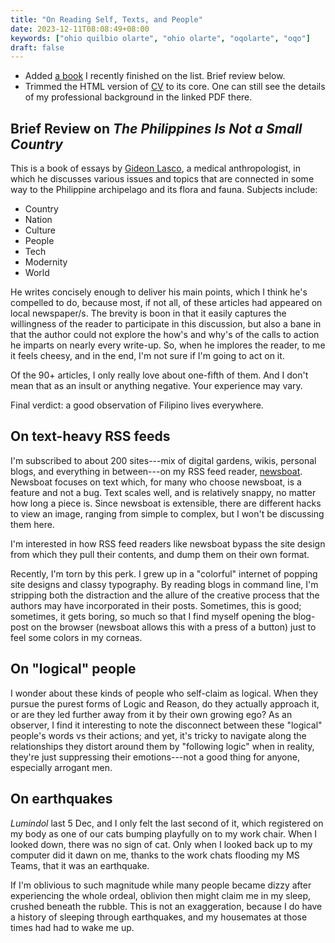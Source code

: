 ```yaml
---
title: "On Reading Self, Texts, and People"
date: 2023-12-11T08:08:49+08:00
keywords: ["ohio quilbio olarte", "ohio olarte", "oqolarte", "oqo"]
draft: false
---
```

- Added [a book](/books) I recently finished on the list. Brief review
  below.
- Trimmed the HTML version of [CV](/cv) to its core. One can still see
  the details of my professional background in the linked PDF there.

## Brief Review on *The Philippines Is Not a Small Country*

This is a book of essays by [Gideon Lasco](https://www.gideonlasco.com/), a medical anthropologist,
in which he discusses various issues and topics that are connected in
some way to the Philippine archipelago and its flora and fauna. Subjects
include:

- Country
- Nation
- Culture
- People
- Tech
- Modernity
- World

He writes concisely enough to deliver his main points, which I think he's
compelled to do, because most, if not all, of these articles had appeared on local
newspaper/s. The brevity is boon in that it easily captures the
willingness of the reader to participate in this discussion, but also a
bane in that the author could not explore the how's and why's of the
calls to action he imparts on nearly every write-up. So, when he
implores the reader, to me it feels cheesy, and in the end,
I'm not sure if I'm going to act on it.

Of the 90+ articles, I only really love about one-fifth of them.
And I don't mean that as an insult or anything negative.
Your experience may vary.

Final verdict: a good observation of Filipino lives everywhere.

## On text-heavy RSS feeds

I'm subscribed to about 200 sites---mix of digital gardens, wikis,
personal blogs, and everything in between---on my RSS feed reader, [newsboat](https://newsboat.org/).
Newsboat focuses on text which, for many who choose newsboat, is a
feature and not a bug. Text scales well, and is relatively snappy, no
matter how long a piece is. Since newsboat is extensible, there are
different hacks to view an image, ranging from simple to complex, but
I won't be discussing them here.

I'm interested in how RSS feed readers like newsboat bypass the site design
from which they pull their contents, and dump them on their own format.

Recently, I'm torn by this perk. I grew up in a "colorful"
internet of popping site designs and classy typography. By reading blogs in
command line, I'm stripping both the distraction and the allure of the
creative process that the authors may have incorporated in their posts.
Sometimes, this is good; sometimes, it gets boring, so much so that I
find myself opening the blog-post on the browser (newsboat allows this
with a press of a button) just to feel some colors in my corneas.

## On "logical" people

I wonder about these kinds of people who self-claim as logical.
When they pursue the purest forms of Logic and Reason, do they actually
approach it, or are they led further away from it by their own growing ego?
As an observer, I find it interesting to note the disconnect between
these "logical" people's words vs their actions; and yet, it's tricky to
navigate along the relationships they distort around them by
"following logic" when in reality, they're just suppressing their
emotions---not a good thing for anyone, especially arrogant men.

## On earthquakes

*Lumindol* last 5 Dec, and I only felt the last second of it, which
registered on my body as one of our cats bumping playfully on to my work
chair. When I looked down, there was no sign of cat. Only when I looked back up
to my computer did it dawn on me, thanks to the work chats flooding my MS
Teams, that it was an earthquake.

If I'm oblivious to such magnitude while many people became dizzy after
experiencing the whole ordeal, oblivion then might claim me in my sleep,
crushed beneath the rubble. This is not an exaggeration, because I do have a history of
sleeping through earthquakes, and my housemates at those times had had
to wake me up.
